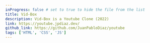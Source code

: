 ```yaml
---
inProgress: false # set to true to hide the file from the list
title: Vid-Box
description: Vid-Box is a Youtube Clone (2022)
link: https://youtube.jpdiaz.dev/
github_link: https://github.com/JuanPabloDiaz/youtube
tags: ['HTML', 'CSS', 'JS']
---
```

